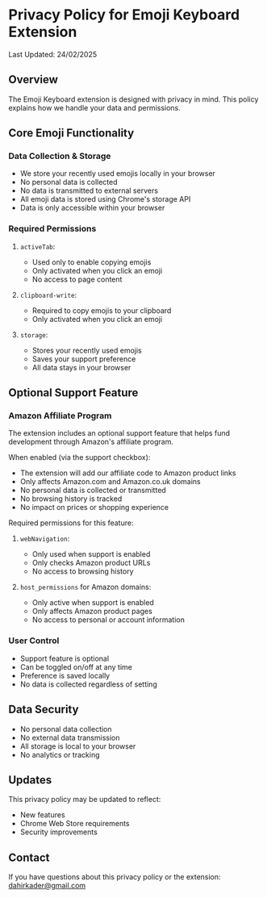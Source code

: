 # Privacy Policy for Emoji Keyboard Extension

Last Updated: 24/02/2025

## Overview
The Emoji Keyboard extension is designed with privacy in mind. This policy explains how we handle your data and permissions.

## Core Emoji Functionality

### Data Collection & Storage
- We store your recently used emojis locally in your browser
- No personal data is collected
- No data is transmitted to external servers
- All emoji data is stored using Chrome's storage API
- Data is only accessible within your browser

### Required Permissions
1. `activeTab`: 
   - Used only to enable copying emojis
   - Only activated when you click an emoji
   - No access to page content

2. `clipboard-write`:
   - Required to copy emojis to your clipboard
   - Only activated when you click an emoji

3. `storage`:
   - Stores your recently used emojis
   - Saves your support preference
   - All data stays in your browser

## Optional Support Feature

### Amazon Affiliate Program
The extension includes an optional support feature that helps fund development through Amazon's affiliate program.

When enabled (via the support checkbox):
- The extension will add our affiliate code to Amazon product links
- Only affects Amazon.com and Amazon.co.uk domains
- No personal data is collected or transmitted
- No browsing history is tracked
- No impact on prices or shopping experience

Required permissions for this feature:
1. `webNavigation`:
   - Only used when support is enabled
   - Only checks Amazon product URLs
   - No access to browsing history

2. `host_permissions` for Amazon domains:
   - Only active when support is enabled
   - Only affects Amazon product pages
   - No access to personal or account information

### User Control
- Support feature is optional
- Can be toggled on/off at any time
- Preference is saved locally
- No data is collected regardless of setting

## Data Security
- No personal data collection
- No external data transmission
- All storage is local to your browser
- No analytics or tracking

## Updates
This privacy policy may be updated to reflect:
- New features
- Chrome Web Store requirements
- Security improvements

## Contact
If you have questions about this privacy policy or the extension:
dahirkader@gmail.com
